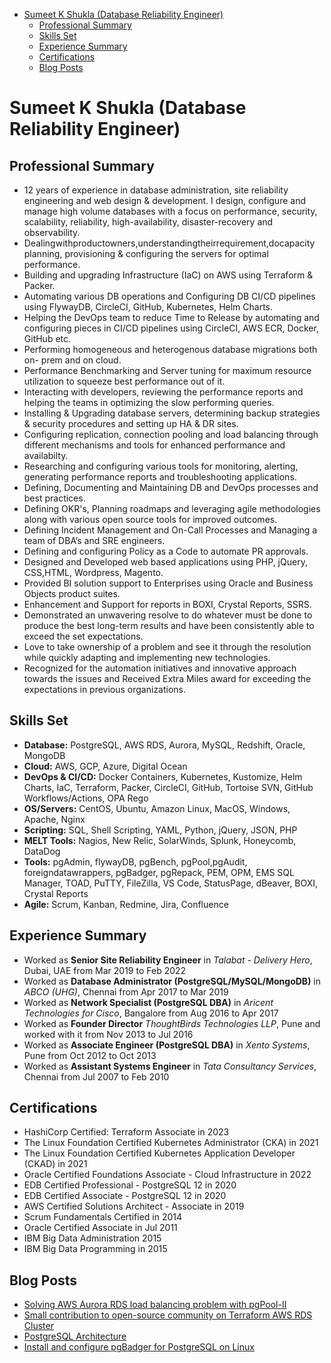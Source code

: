 - [Sumeet K Shukla (Database Reliability Engineer)](#sumeet-k-shukla-database-reliability-engineer)
  - [Professional Summary](#professional-summary)
  - [Skills Set](#skills-set)
  - [Experience Summary](#experience-summary)
  - [Certifications](#certifications)
  - [Blog Posts](#blog-posts)

# Sumeet K Shukla (Database Reliability Engineer)

## Professional Summary

- 12 years of experience in database administration, site reliability engineering and web design & development. I design, configure and manage high volume databases with a focus on performance, security, scalability, reliability, high-availability, disaster-recovery and observability.
- Dealingwithproductowners,understandingtheirrequirement,docapacity planning, provisioning & configuring the servers for optimal performance.
- Building and upgrading Infrastructure (IaC) on AWS using Terraform & Packer.
- Automating various DB operations and Configuring DB CI/CD pipelines using FlywayDB, CircleCI, GitHub, Kubernetes, Helm Charts.
- Helping the DevOps team to reduce Time to Release by automating and configuring pieces in CI/CD pipelines using CircleCI, AWS ECR, Docker, GitHub etc.
- Performing homogeneous and heterogenous database migrations both on- prem and on cloud.
- Performance Benchmarking and Server tuning for maximum resource utilization to squeeze best performance out of it.
- Interacting with developers, reviewing the performance reports and helping the teams in optimizing the slow performing queries.
- Installing & Upgrading database servers, determining backup strategies & security procedures and setting up HA & DR sites.
- Configuring replication, connection pooling and load balancing through different mechanisms and tools for enhanced performance and availabilty.
- Researching and configuring various tools for monitoring, alerting, generating performance reports and troubleshooting applications.
- Defining, Documenting and Maintaining DB and DevOps processes and best practices.
- Defining OKR's, Planning roadmaps and leveraging agile methodologies along with various open source tools for improved outcomes.
- Defining Incident Management and On-Call Processes and Managing a team of DBA’s and SRE engineers.
- Defining and configuring Policy as a Code to automate PR approvals.
- Designed and Developed web based applications using PHP, jQuery, CSS,HTML, Wordpress, Magento.
- Provided BI solution support to Enterprises using Oracle and Business Objects product suites.
- Enhancement and Support for reports in BOXI, Crystal Reports, SSRS.
- Demonstrated an unwavering resolve to do whatever must be done to produce the best long-term results and have been consistently able to exceed the set expectations.
- Love to take ownership of a problem and see it through the resolution while quickly adapting and implementing new technologies.
- Recognized for the automation initiatives and innovative approach towards the issues and Received Extra Miles award for exceeding the expectations in previous organizations.

## Skills Set

- **Database:** PostgreSQL, AWS RDS, Aurora, MySQL, Redshift, Oracle, MongoDB
- **Cloud:** AWS, GCP, Azure, Digital Ocean
- **DevOps & CI/CD:** Docker Containers, Kubernetes, Kustomize, Helm Charts, IaC, Terraform, Packer, CircleCI, GitHub, Tortoise SVN, GitHub Workflows/Actions, OPA Rego
- **OS/Servers:** CentOS, Ubuntu, Amazon Linux, MacOS, Windows, Apache, Nginx
- **Scripting:** SQL, Shell Scripting, YAML, Python, jQuery, JSON, PHP
- **MELT Tools:** Nagios, New Relic, SolarWinds, Splunk, Honeycomb, DataDog
- **Tools:** pgAdmin, flywayDB, pgBench, pgPool,pgAudit, foreigndatawrappers, pgBadger, pgRepack, PEM, OPM, EMS SQL Manager, TOAD, PuTTY, FileZilla, VS Code, StatusPage, dBeaver, BOXI, Crystal Reports
- **Agile:** Scrum, Kanban, Redmine, Jira, Confluence

## Experience Summary

- Worked as **Senior Site Reliability Engineer** in *Talabat - Delivery Hero*, Dubai, UAE from Mar 2019 to Feb 2022
- Worked as **Database Administrator (PostgreSQL/MySQL/MongoDB)** in *ABCO (UHG)*, Chennai from Apr 2017 to Mar 2019
- Worked as **Network Specialist (PostgreSQL DBA)** in *Aricent Technologies for Cisco*, Bangalore from Aug 2016 to Apr 2017
- Worked as **Founder Director** *ThoughtBirds Technologies LLP*, Pune and worked with it from Nov 2013 to Jul 2016
- Worked as **Associate Engineer (PostgreSQL DBA)** in *Xento Systems*, Pune from Oct 2012 to Oct 2013
- Worked as **Assistant Systems Engineer** in *Tata Consultancy Services*, Chennai from Jul 2007 to Feb 2010

## Certifications

- HashiCorp Certified: Terraform Associate in 2023
- The Linux Foundation Certified Kubernetes Administrator (CKA) in 2021
- The Linux Foundation Certified Kubernetes Application Developer (CKAD) in 2021
- Oracle Certified Foundations Associate - Cloud Infrastructure in 2022
- EDB Certified Professional - PostgreSQL 12 in 2020
- EDB Certified Associate - PostgreSQL 12 in 2020
- AWS Certified Solutions Architect - Associate in 2019
- Scrum Fundamentals Certified in 2014
- Oracle Certified Associate in Jul 2011
- IBM Big Data Administration 2015
- IBM Big Data Programming in 2015

## Blog Posts

- [Solving AWS Aurora RDS load balancing problem with pgPool-II](https://medium.com/talabat-tech/solving-aws-aurora-rds-load-balancing-problem-with-pgpool-ii-d54897c95176)
- [Small contribution to open-source community on Terraform AWS RDS Cluster](https://github.com/cloudposse/terraform-aws-rds-cluster/pull/67)
- [PostgreSQL Architecture](https://www.linkedin.com/pulse/postgresql-architecture-sumeet-shukla-1/)
- [Install and configure pgBadger for PostgreSQL on Linux](https://medium.com/@sumeet.k.shukla/install-and-configure-pgbadger-for-postgresql-on-centos-2dfd01346896)
